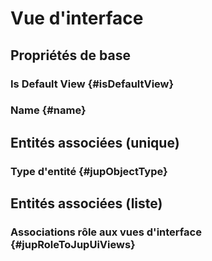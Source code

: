 <!--- THIS FILE IS GENERATED PLEASE DO NOT EDIT IT DIRECTLY --->
# Vue d'interface



## Propriétés de base

### Is Default View {#isDefaultView}
        

### Name {#name}
        


## Entités associées (unique)

### Type d'entité {#jupObjectType}
        


## Entités associées (liste)

### Associations rôle aux vues d'interface {#jupRoleToJupUiViews}
        




